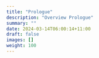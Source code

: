 ```yaml
---
title: "Prologue"
description: "Overview Prologue"
summary: ""
date: 2024-03-14T06:00:14+11:00
draft: false
images: []
weight: 100
---
```

